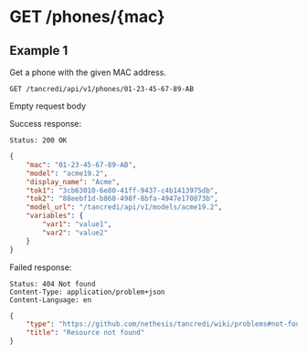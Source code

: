 # GET /phones/{mac}

## Example 1

Get a phone with the given MAC address.

    GET /tancredi/api/v1/phones/01-23-45-67-89-AB

Empty request body

Success response:

    Status: 200 OK

```json
{
    "mac": "01-23-45-67-89-AB",
    "model": "acme19.2",
    "display_name": "Acme",
    "tok1": "3cb63010-6e80-41ff-9437-c4b1413975db",
    "tok2": "88eebf1d-b860-498f-8bfa-4947e170873b",
    "model_url": "/tancredi/api/v1/models/acme19.2",
    "variables": {
        "var1": "value1",
        "var2": "value2"
    }
}
```

Failed response:

    Status: 404 Not found
    Content-Type: application/problem+json
    Content-Language: en

```json
{
    "type": "https://github.com/nethesis/tancredi/wiki/problems#not-found",
    "title": "Resource not found"
}
```